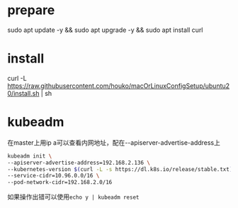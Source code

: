 # prepare
sudo apt update -y && sudo apt upgrade -y && sudo apt install curl

# install 
curl -L https://raw.githubusercontent.com/houko/macOrLinuxConfigSetup/ubuntu20/install.sh | sh

# kubeadm
在master上用ip a可以查看内网地址，配在--apiserver-advertise-address上   

```sh
kubeadm init \
--apiserver-advertise-address=192.168.2.136 \
--kubernetes-version $(curl -L -s https://dl.k8s.io/release/stable.txt) \
--service-cidr=10.96.0.0/16 \
--pod-network-cidr=192.168.2.0/16
```

如果操作出错可以使用`echo y | kubeadm reset`
